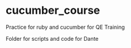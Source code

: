 # cucumber_course
Practice for ruby and cucumber for QE Training

Folder for scripts and code for Dante